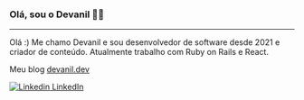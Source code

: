 ### Olá, sou o Devanil 👋😄
---

Olá :) Me chamo Devanil e sou desenvolvedor de software desde 2021 e criador de conteúdo. Atualmente trabalho com Ruby on Rails e React.

Meu blog [devanil.dev](https://devanil.dev)

[![Linkedin](https://i.stack.imgur.com/gVE0j.png) LinkedIn](https://www.linkedin.com/in/devaniljr/)
&nbsp;

<!--
**devaniljr/devaniljr** is a ✨ _special_ ✨ repository because its `README.md` (this file) appears on your GitHub profile.

Here are some ideas to get you started:

- 🔭 I’m currently working on ...
- 🌱 I’m currently learning ...
- 👯 I’m looking to collaborate on ...
- 🤔 I’m looking for help with ...
- 💬 Ask me about ...
- 📫 How to reach me: ...
- 😄 Pronouns: ...
- ⚡ Fun fact: ...
-->
